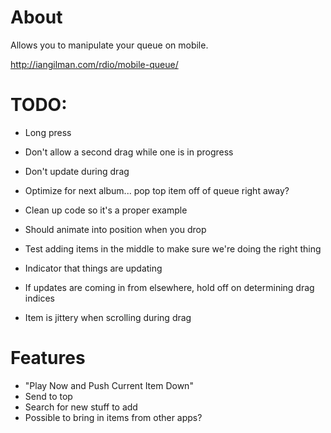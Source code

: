 # About

Allows you to manipulate your queue on mobile.

http://iangilman.com/rdio/mobile-queue/

# TODO:

* Long press
* Don't allow a second drag while one is in progress
* Don't update during drag
* Optimize for next album... pop top item off of queue right away?

* Clean up code so it's a proper example
* Should animate into position when you drop
* Test adding items in the middle to make sure we're doing the right thing
* Indicator that things are updating
* If updates are coming in from elsewhere, hold off on determining drag indices
* Item is jittery when scrolling during drag

# Features

* "Play Now and Push Current Item Down"
* Send to top
* Search for new stuff to add
* Possible to bring in items from other apps?
